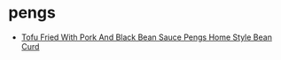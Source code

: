 # pengs

 * [Tofu Fried With Pork And Black Bean Sauce Pengs Home Style Bean Curd](index/t/tofu-fried-with-pork-and-black-bean-sauce-pengs-home-style-bean-curd-236021.json)
